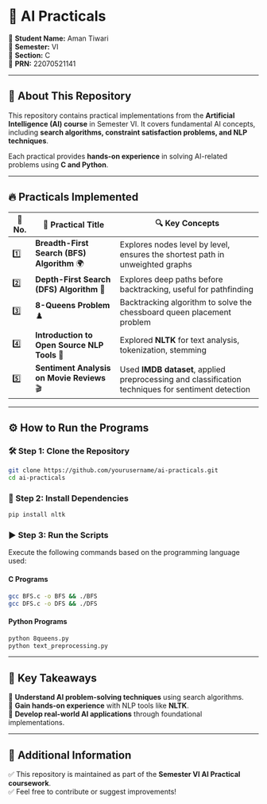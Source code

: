 # 🤖 AI Practicals  

🔹 **Student Name:** Aman Tiwari  
🔹 **Semester:** VI  
🔹 **Section:** C  
🔹 **PRN:** 22070521141  

---

## 📌 About This Repository  
This repository contains practical implementations from the **Artificial Intelligence (AI) course** in Semester VI. It covers fundamental AI concepts, including **search algorithms, constraint satisfaction problems, and NLP techniques**.  

Each practical provides **hands-on experience** in solving AI-related problems using **C and Python**.  

---

## 🔥 Practicals Implemented  

| 🔢 No. | 📌 Practical Title | 🔍 Key Concepts |
|--------|------------------|---------------|
| 1️⃣ | **Breadth-First Search (BFS) Algorithm** 🌍 | Explores nodes level by level, ensures the shortest path in unweighted graphs |
| 2️⃣ | **Depth-First Search (DFS) Algorithm** 🔎 | Explores deep paths before backtracking, useful for pathfinding |
| 3️⃣ | **8-Queens Problem** ♟️ | Backtracking algorithm to solve the chessboard queen placement problem |
| 4️⃣ | **Introduction to Open Source NLP Tools** 📖 | Explored **NLTK** for text analysis, tokenization, stemming |
| 5️⃣ | **Sentiment Analysis on Movie Reviews** 🎬 | Used **IMDB dataset**, applied preprocessing and classification techniques for sentiment detection |

---

## ⚙️ How to Run the Programs  

### 🛠️ Step 1: Clone the Repository  
```bash
git clone https://github.com/yourusername/ai-practicals.git
cd ai-practicals
```  

### 🔗 Step 2: Install Dependencies  
```bash
pip install nltk
```  

### ▶️ Step 3: Run the Scripts  
Execute the following commands based on the programming language used:  

#### **C Programs**  
```bash
gcc BFS.c -o BFS && ./BFS
gcc DFS.c -o DFS && ./DFS
```  

#### **Python Programs**  
```bash
python 8queens.py
python text_preprocessing.py
```  

---

## 🎯 Key Takeaways  
📌 **Understand AI problem-solving techniques** using search algorithms.  
📌 **Gain hands-on experience** with NLP tools like **NLTK**.  
📌 **Develop real-world AI applications** through foundational implementations.  

---

## 📢 Additional Information  
✅ This repository is maintained as part of the **Semester VI AI Practical coursework**.  
✅ Feel free to contribute or suggest improvements!  

